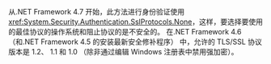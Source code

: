 从.NET Framework 4.7 开始，此方法进行身份验证使用<xref:System.Security.Authentication.SslProtocols.None>，这样，要选择要使用的最佳协议的操作系统和阻止协议的是不安全的。 在.NET Framework 4.6 （和.NET Framework 4.5 的安装最新安全修补程序） 中，允许的 TLS/SSL 协议版本是 1.2、 1.1 和 1.0 （除非通过编辑 Windows 注册表中禁用强加密）。
